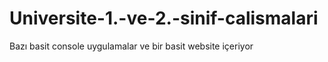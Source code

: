 # Universite-1.-ve-2.-sinif-calismalari
Bazı basit console uygulamalar ve bir basit website içeriyor
